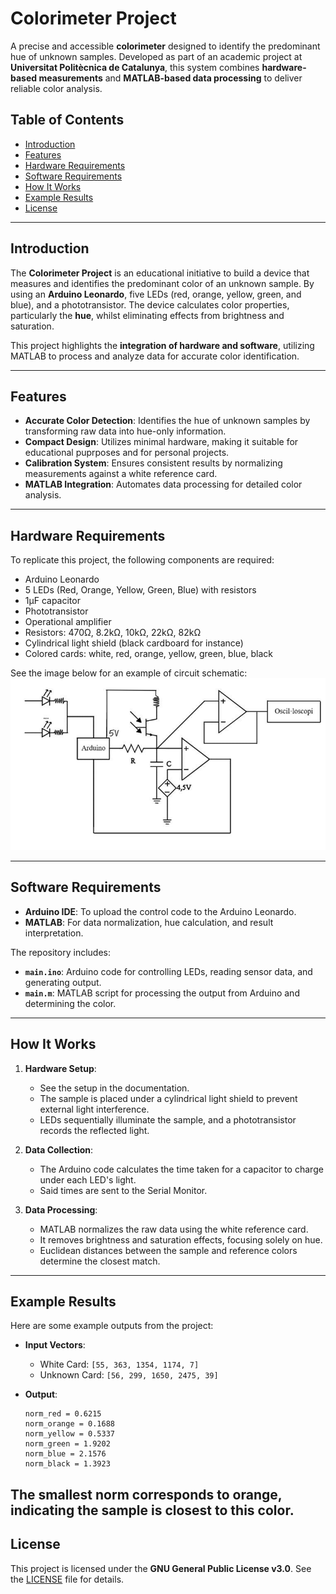 # Colorimeter Project

A precise and accessible **colorimeter** designed to identify the predominant hue of unknown samples. Developed as part of an academic project at **Universitat Politècnica de Catalunya**, this system combines **hardware-based measurements** and **MATLAB-based data processing** to deliver reliable color analysis.

## Table of Contents

- [Introduction](#introduction)
- [Features](#features)
- [Hardware Requirements](#hardware-requirements)
- [Software Requirements](#software-requirements)
- [How It Works](#how-it-works)
- [Example Results](#example-results)
- [License](#license)

---

## Introduction

The **Colorimeter Project** is an educational initiative to build a device that measures and identifies the predominant color of an unknown sample. By using an **Arduino Leonardo**, five LEDs (red, orange, yellow, green, and blue), and a phototransistor. The device calculates color properties, particularly the **hue**, whilst eliminating effects from brightness and saturation.

This project highlights the **integration of hardware and software**, utilizing MATLAB to process and analyze data for accurate color identification.

---

## Features

- **Accurate Color Detection**: Identifies the hue of unknown samples by transforming raw data into hue-only information.
- **Compact Design**: Utilizes minimal hardware, making it suitable for educational puprposes and for personal projects.
- **Calibration System**: Ensures consistent results by normalizing measurements against a white reference card.
- **MATLAB Integration**: Automates data processing for detailed color analysis.

---

## Hardware Requirements

To replicate this project, the following components are required:

- Arduino Leonardo
- 5 LEDs (Red, Orange, Yellow, Green, Blue) with resistors
- 1µF capacitor
- Phototransistor
- Operational amplifier
- Resistors: 470Ω, 8.2kΩ, 10kΩ, 22kΩ, 82kΩ
- Cylindrical light shield (black cardboard for instance)
- Colored cards: white, red, orange, yellow, green, blue, black

See the image below for an example of circuit schematic:
![Circuit](circuit.jpg)

---

## Software Requirements

- **Arduino IDE**: To upload the control code to the Arduino Leonardo.
- **MATLAB**: For data normalization, hue calculation, and result interpretation.

The repository includes:

- **`main.ino`**: Arduino code for controlling LEDs, reading sensor data, and generating output.
- **`main.m`**: MATLAB script for processing the output from Arduino and determining the color.

---

## How It Works

1. **Hardware Setup**:
   - See the setup in the documentation.
   - The sample is placed under a cylindrical light shield to prevent external light interference.
   - LEDs sequentially illuminate the sample, and a phototransistor records the reflected light.

2. **Data Collection**:
   - The Arduino code calculates the time taken for a capacitor to charge under each LED's light.
   - Said times are sent to the Serial Monitor.

3. **Data Processing**:
   - MATLAB normalizes the raw data using the white reference card.
   - It removes brightness and saturation effects, focusing solely on hue.
   - Euclidean distances between the sample and reference colors determine the closest match.

---


## Example Results

Here are some example outputs from the project:

- **Input Vectors**:
  - White Card: `[55, 363, 1354, 1174, 7]`
  - Unknown Card: `[56, 299, 1650, 2475, 39]`

- **Output**:
  ```
  norm_red = 0.6215
  norm_orange = 0.1688
  norm_yellow = 0.5337
  norm_green = 1.9202
  norm_blue = 2.1576
  norm_black = 1.3923
  ```

The smallest norm corresponds to **orange**, indicating the sample is closest to this color.
---

## License

This project is licensed under the **GNU General Public License v3.0**. See the [LICENSE](LICENSE) file for details.